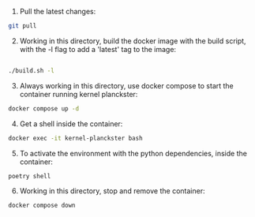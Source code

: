 
1. Pull the latest changes:
```bash
git pull
```

2. Working in this directory, build the docker image with the build script, with the -l flag to add a 'latest' tag to the image:
```bash

./build.sh -l
```

3. Always working in this directory, use docker compose to start the container running kernel planckster:
```bash
docker compose up -d
```

4. Get a shell inside the container:
```bash
docker exec -it kernel-planckster bash
```

5. To activate the environment with the python dependencies, inside the container:
```bash
poetry shell
```

6. Working in this directory, stop and remove the container:
```bash
docker compose down
```